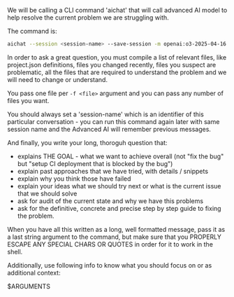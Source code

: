 We will be calling a CLI command 'aichat' that will call advanced AI model to
help resolve the current problem we are struggling with.

The command is:

```bash
aichat --session <session-name> --save-session -m openai:o3-2025-04-16 -f <file1> -f <file2> -f <file3> "textual prompt properly escaped"
```

In order to ask a great question, you must compile a list of relevant files, like project.json definitions,
files you changed recently, files you suspect are problematic, all the files that are required to understand the problem
and we will need to change or understand.

You pass one file per `-f <file>` argument and you can pass any number of files you want.

You should always set a 'session-name' which is an identifier of this particular conversation -
you can run this command again later with same session name and the Advanced AI will remember previous messages.

And finally, you write your long, thoroguh question that:

- explains THE GOAL - what we want to achieve overall (not "fix the bug" but "setup CI deployment that is blocked by the bug")
- explain past approaches that we have tried, with details / snippets
- explain why you think those have failed
- explain your ideas what we should try next or what is the current issue that we should solve
- ask for audit of the current state and why we have this problems
- ask for the definitive, concrete and precise step by step guide to fixing the problem.

When you have all this written as a long, well formatted message, pass it as a last string argument to the command, but make sure that you PROPERLY ESCAPE ANY SPECIAL CHARS OR QUOTES in order for it to work in the shell.

Additionally, use following info to know what you should focus on or as additional context:

<focus-on>
$ARGUMENTS
</focus-on>
